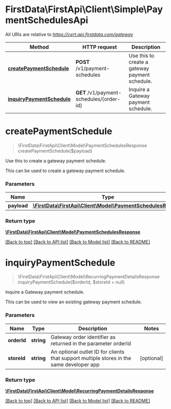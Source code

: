 # FirstData\FirstApi\Client\Simple\PaymentSchedulesApi

All URIs are relative to *https://cert.api.firstdata.com/gateway*

Method | HTTP request | Description
------------- | ------------- | -------------
[**createPaymentSchedule**](PaymentSchedulesApi.md#createPaymentSchedule) | **POST** /v1/payment-schedules | Use this to create a gateway payment schedule.
[**inquiryPaymentSchedule**](PaymentSchedulesApi.md#inquiryPaymentSchedule) | **GET** /v1/payment-schedules/{order-id} | Inquire a Gateway payment schedule.


# **createPaymentSchedule**
> \FirstData\FirstApi\Client\Model\PaymentSchedulesResponse createPaymentSchedule($payload)

Use this to create a gateway payment schedule.

This can be used to create a gateway payment schedule.

### Parameters

Name | Type | Description  | Notes
------------- | ------------- | ------------- | -------------
 **payload** | [**\FirstData\FirstApi\Client\Model\PaymentSchedulesRequest**](../Model/PaymentSchedulesRequest.md)|  |

### Return type

[**\FirstData\FirstApi\Client\Model\PaymentSchedulesResponse**](../Model/PaymentSchedulesResponse.md)

[[Back to top]](#) [[Back to API list]](../../README.md#documentation-for-api-endpoints) [[Back to Model list]](../../README.md#documentation-for-models) [[Back to README]](../../README.md)

# **inquiryPaymentSchedule**
> \FirstData\FirstApi\Client\Model\RecurringPaymentDetailsResponse inquiryPaymentSchedule($orderId, $storeId = null)

Inquire a Gateway payment schedule.

This can be used to view an existing gateway payment schedule.

### Parameters

Name | Type | Description  | Notes
------------- | ------------- | ------------- | -------------
 **orderId** | **string**| Gateway order identifier as returned in the parameter orderId |
 **storeId** | **string**| An optional outlet ID for clients that support multiple stores in the same developer app | [optional]

### Return type

[**\FirstData\FirstApi\Client\Model\RecurringPaymentDetailsResponse**](../Model/RecurringPaymentDetailsResponse.md)

[[Back to top]](#) [[Back to API list]](../../README.md#documentation-for-api-endpoints) [[Back to Model list]](../../README.md#documentation-for-models) [[Back to README]](../../README.md)

